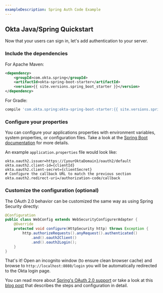 ```yaml
---
exampleDescription: Spring Auth Code Example
---
```


## Okta Java/Spring Quickstart

Now that your users can sign in, let's add authentication to your server.

### Include the dependencies

For Apache Maven:
```xml
<dependency>
    <groupId>com.okta.spring</groupId>
    <artifactId>okta-spring-boot-starter</artifactId>
    <version>{{ site.versions.spring_boot_starter }}</version>
</dependency>
```
For Gradle:
```groovy
compile 'com.okta.spring:okta-spring-boot-starter:{{ site.versions.spring_boot_starter }}'
```

### Configure your properties

You can configure your applications properties with environment variables, system properties, or configuration files. Take a look at the [Spring Boot documentation](https://docs.spring.io/spring-boot/docs/current/reference/html/boot-features-external-config.html) for more details.

An example `application.properties` file would look like:
<DomainAdminWarning />

```properties
okta.oauth2.issuer=https://{yourOktaDomain}/oauth2/default
okta.oauth2.client-id={clientId}
okta.oauth2.client-secret={clientSecret}
# Configure the callback URL to match the previous section
okta.oauth2.redirect-uri=/authorization-code/callback
```

### Customize the configuration (optional)

The OAuth 2.0 behavior can be customized the same way as using Spring Security directly:
```java
@Configuration
public class WebConfig extends WebSecurityConfigurerAdapter {
    @Override
    protected void configure(HttpSecurity http) throws Exception {
        http.authorizeRequests().anyRequest().authenticated()
            .and().oauth2Client()
            .and().oauth2Login();
    }
}
```

That's it! Open an incognito window (to ensure clean browser cache) and browse to `http://localhost:8080/login` you will be  automatically redirected to the Okta login page.

You can read more about [Spring's OAuth 2.0 support](https://docs.spring.io/spring-security/site/docs/current/reference/html5/#oauth2login) or take a look at this [blog post](https://developer.okta.com/blog/2017/03/21/spring-boot-oauth) that describes the steps and configuration in detail.
